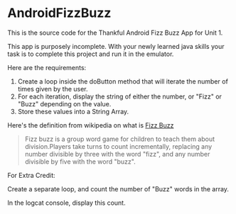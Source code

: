 AndroidFizzBuzz
===============

This is the source code for the Thankful Android Fizz Buzz App for Unit 1. 

This app is purposely incomplete. With your newly learned java skills your task is to complete this project and run it in the emulator.

Here are the requirements:

1. Create a loop inside the doButton method that will iterate the number of times given by the user.
2. For each iteration, display the string of either the number, or "Fizz" or "Buzz" depending on the value.
3. Store these values into a String Array.

Here's the definition from wikipedia on what is [Fizz Buzz](http://en.wikipedia.org/wiki/Fizz_buzz)

> Fizz buzz is a group word game for children to teach them about division.Players take turns to count incrementally, replacing any number divisible by three with the word "fizz", and any number divisible by five with the word "buzz".

For Extra Credit:

Create a separate loop, and count the number of "Buzz" words in the array.

In the logcat console, display this count.
